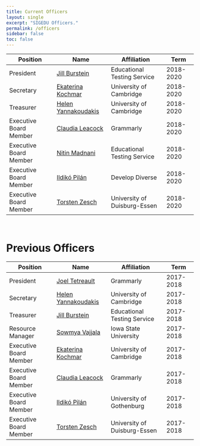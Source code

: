 ```yaml
---
title: Current Officers
layout: single
excerpt: "SIGEDU Officers."
permalink: /officers
sidebar: false
toc: false
---
```


| Position | Name | Affiliation | Term |
| -------- | ---- | ----------- | ---- | 
| President | [Jill Burstein](https://sites.google.com/site/jbursteinets/) | Educational Testing Service | 2018-2020 |
| Secretary | [Ekaterina Kochmar](https://www.cl.cam.ac.uk/~ek358/) | University of Cambridge | 2018-2020 |
| Treasurer | [Helen Yannakoudakis](https://www.cl.cam.ac.uk/~hy260/) | University of Cambridge | 2018-2020 |
| Executive Board Member | [Claudia Leacock](https://www.linkedin.com/in/claudialeacockphd/) | Grammarly | 2018-2020 |
| Executive Board Member | [Nitin Madnani](http://desilinguist.org) | Educational Testing Service | 2018-2020 |
| Executive Board Member | [Ildikó Pilán](https://spraakbanken.gu.se/eng/personal/ildiko) | Develop Diverse | 2018-2020 |
| Executive Board Member | [Torsten Zesch](https://www.ltl.uni-due.de/team/torsten-zesch/) | University of Duisburg-Essen | 2018-2020 |


<br/>

<h1>Previous Officers</h1>

| Position | Name | Affiliation | Term |
| -------- | ---- | ----------- | ---- | 
| President | [Joel Tetreault](http://www.cs.rochester.edu/~tetreaul/academic.html) | Grammarly | 2017-2018 |
| Secretary | [Helen Yannakoudakis](https://www.cl.cam.ac.uk/~hy260/) | University of Cambridge | 2017-2018 |
| Treasurer | [Jill Burstein](https://sites.google.com/site/jbursteinets/)  | Educational Testing Service | 2017-2018 |
| Resource Manager | [Sowmya Vajjala](http://sowmya.public.iastate.edu/) | Iowa State University | 2017-2018 |
| Executive Board Member | [Ekaterina Kochmar](https://www.cl.cam.ac.uk/~ek358/) | University of Cambridge | 2017-2018 |
| Executive Board Member | [Claudia Leacock](https://www.linkedin.com/in/claudialeacockphd/) | Grammarly | 2017-2018 |
| Executive Board Member | [Ildikó Pilán](https://spraakbanken.gu.se/eng/personal/ildiko) | University of Gothenburg | 2017-2018 |
| Executive Board Member | [Torsten Zesch](https://www.ltl.uni-due.de/team/torsten-zesch/) | University of Duisburg-Essen | 2017-2018 |
